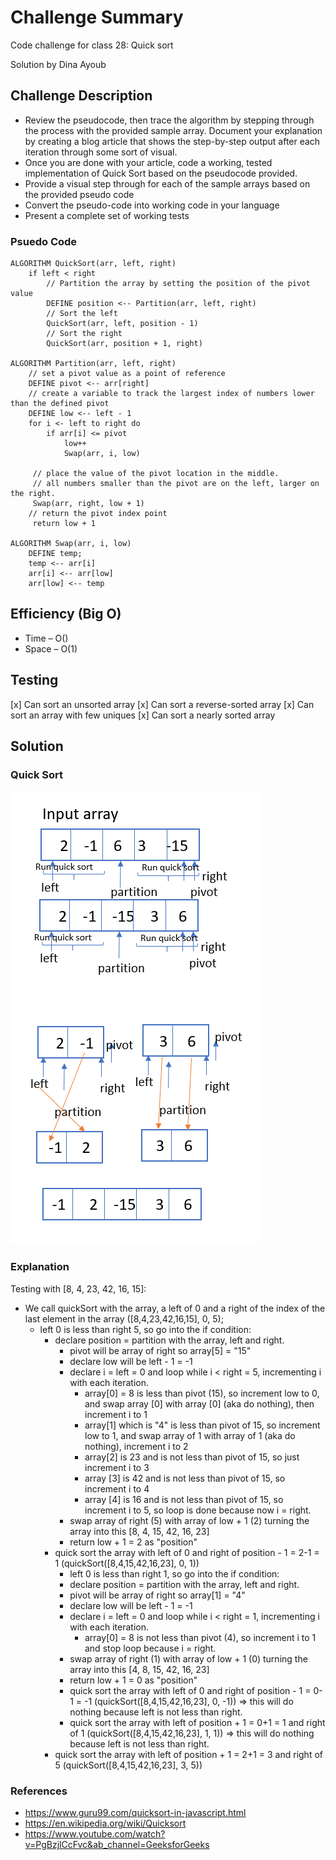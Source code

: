 # Challenge Summary

Code challenge for class 28: Quick sort

Solution by Dina Ayoub

## Challenge Description

- Review the pseudocode, then trace the algorithm by stepping through the process with the provided sample array. Document your explanation by creating a blog article that shows the step-by-step output after each iteration through some sort of visual.
- Once you are done with your article, code a working, tested implementation of Quick Sort based on the pseudocode provided.
- Provide a visual step through for each of the sample arrays based on the provided pseudo code
- Convert the pseudo-code into working code in your language
- Present a complete set of working tests

### Psuedo Code

```
ALGORITHM QuickSort(arr, left, right)
    if left < right
        // Partition the array by setting the position of the pivot value
        DEFINE position <-- Partition(arr, left, right)
        // Sort the left
        QuickSort(arr, left, position - 1)
        // Sort the right
        QuickSort(arr, position + 1, right)

ALGORITHM Partition(arr, left, right)
    // set a pivot value as a point of reference
    DEFINE pivot <-- arr[right]
    // create a variable to track the largest index of numbers lower than the defined pivot
    DEFINE low <-- left - 1
    for i <- left to right do
        if arr[i] <= pivot
            low++
            Swap(arr, i, low)

     // place the value of the pivot location in the middle.
     // all numbers smaller than the pivot are on the left, larger on the right.
     Swap(arr, right, low + 1)
    // return the pivot index point
     return low + 1

ALGORITHM Swap(arr, i, low)
    DEFINE temp;
    temp <-- arr[i]
    arr[i] <-- arr[low]
    arr[low] <-- temp
```

## Efficiency (Big O)

- Time – O()
- Space – O(1)

## Testing

[x] Can sort an unsorted array
[x] Can sort a reverse-sorted array
[x] Can sort an array with few uniques
[x] Can sort a nearly sorted array

## Solution

### Quick Sort

![Quick Sort](assets/quick-sort.png)

### Explanation

Testing with [8, 4, 23, 42, 16, 15]:

- We call quickSort with the array, a left of 0 and a right of the index of the last element in the array ([8,4,23,42,16,15], 0, 5);
  - left 0 is less than right 5, so go into the if condition:
    - declare position = partition with the array, left and right.
      - pivot will be array of right so array[5] = "15"
      - declare low will be left - 1 = -1
      - declare i = left = 0 and loop while i < right = 5, incrementing i with each iteration.
        - array[0] = 8 is less than pivot (15), so increment low to 0, and swap array [0] with array [0] (aka do nothing), then increment i to 1
        - array[1] which is "4" is less than pivot of 15, so increment low to 1, and swap array of 1 with array of 1 (aka do nothing), increment i to 2
        - array[2]  is 23 and is not less than pivot of 15, so just increment i to 3
        - array [3] is 42 and is not less than pivot of 15, so increment i to 4
        - array [4] is 16 and is not less than pivot of 15, so increment i to 5, so loop is done because now i = right.
      - swap array of right (5) with array of low + 1 (2) turning the array into this [8, 4, 15, 42, 16, 23]
      - return low + 1 = 2 as "position"
    - quick sort the array with left of 0 and right of position - 1 = 2-1 = 1 (quickSort([8,4,15,42,16,23], 0, 1))
      - left 0 is less than right 1, so go into the if condition:
      - declare position = partition with the array, left and right.
      - pivot will be array of right so array[1] = "4"
      - declare low will be left - 1 = -1
      - declare i = left = 0 and loop while i < right = 1, incrementing i with each iteration.
        - array[0] = 8 is not less than pivot (4), so increment i to 1 and stop loop because i = right.
      - swap array of right (1) with array of low + 1 (0) turning the array into this [4, 8, 15, 42, 16, 23]
      - return low + 1 = 0 as "position"
      - quick sort the array with left of 0 and right of position - 1 = 0-1 = -1 (quickSort([8,4,15,42,16,23], 0, -1)) => this will do nothing because left is not less than right.
      - quick sort the array with left of position + 1 = 0+1 = 1 and right of 1  (quickSort([8,4,15,42,16,23], 1, 1)) => this will do nothing because left is not less than right.
    - quick sort the array with left of position + 1 = 2+1 = 3 and right of 5  (quickSort([8,4,15,42,16,23], 3, 5))

### References

- <https://www.guru99.com/quicksort-in-javascript.html>
- <https://en.wikipedia.org/wiki/Quicksort>
- <https://www.youtube.com/watch?v=PgBzjlCcFvc&ab_channel=GeeksforGeeks>
